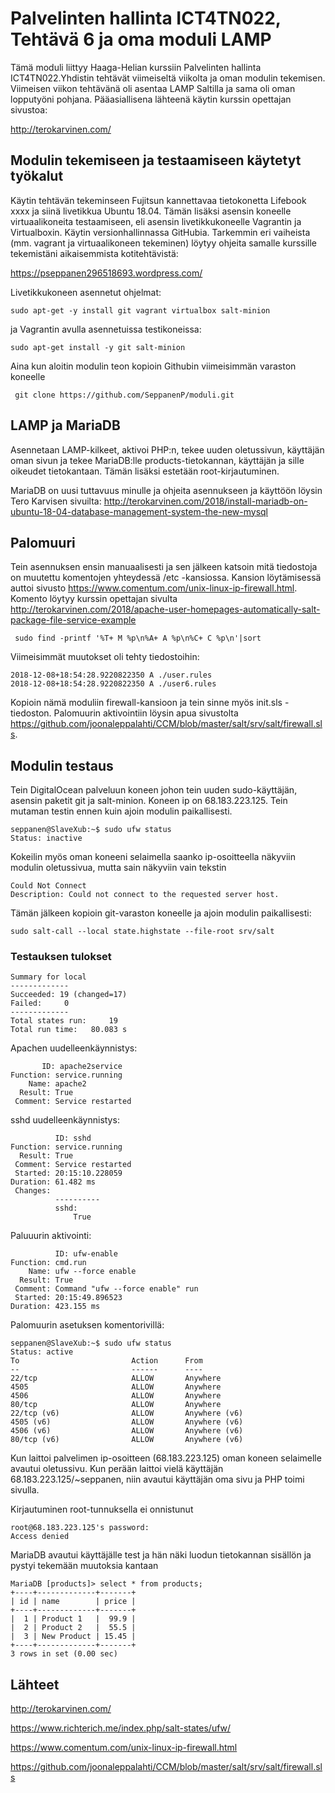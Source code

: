 # Palvelinten hallinta ICT4TN022, Tehtävä 6 ja oma moduli LAMP

Tämä moduli liittyy Haaga-Helian kurssiin Palvelinten hallinta ICT4TN022.Yhdistin tehtävät viimeiseltä viikolta ja oman modulin tekemisen. Viimeisen viikon tehtävänä oli asentaa LAMP Saltilla ja sama oli oman lopputyöni pohjana. Pääasiallisena lähteenä käytin kurssin opettajan sivustoa:

http://terokarvinen.com/


## Modulin tekemiseen ja testaamiseen käytetyt työkalut

Käytin tehtävän tekeminseen Fujitsun kannettavaa tietokonetta Lifebook xxxx ja siinä livetikkua Ubuntu 18.04. Tämän lisäksi asensin koneelle virtuaalikoneita testaamiseen, eli asensin livetikkukoneelle Vagrantin ja Virtualboxin. Käytin versionhallinnassa GitHubia. Tarkemmin eri vaiheista (mm. vagrant ja virtuaalikoneen tekeminen) löytyy ohjeita samalle kurssille tekemistäni aikaisemmista kotitehtävistä:

https://pseppanen296518693.wordpress.com/

Livetikkukoneen asennetut ohjelmat:

    sudo apt-get -y install git vagrant virtualbox salt-minion

ja Vagrantin avulla asennetuissa testikoneissa:

    sudo apt-get install -y git salt-minion
    
Aina kun aloitin modulin teon kopioin Githubin viimeisimmän varaston koneelle

     git clone https://github.com/SeppanenP/moduli.git
     
## LAMP ja MariaDB

Asennetaan LAMP-kilkeet, aktivoi PHP:n, tekee uuden oletussivun, käyttäjän oman sivun ja tekee MariaDB:lle products-tietokannan, käyttäjän ja sille oikeudet tietokantaan. Tämän lisäksi estetään root-kirjautuminen.

MariaDB on uusi tuttavuus minulle ja ohjeita asennukseen ja käyttöön löysin Tero Karvisen sivuilta:
http://terokarvinen.com/2018/install-mariadb-on-ubuntu-18-04-database-management-system-the-new-mysql
    
## Palomuuri

Tein asennuksen ensin manuaalisesti ja sen jälkeen katsoin mitä tiedostoja on muutettu komentojen yhteydessä /etc -kansiossa. Kansion löytämisessä auttoi sivusto https://www.comentum.com/unix-linux-ip-firewall.html. Komento löytyy kurssin opettajan sivulta http://terokarvinen.com/2018/apache-user-homepages-automatically-salt-package-file-service-example
 
     sudo find -printf '%T+ M %p\n%A+ A %p\n%C+ C %p\n'|sort
     
 Viimeisimmät muutokset oli tehty tiedostoihin:
 
    2018-12-08+18:54:28.9220822350 A ./user.rules
    2018-12-08+18:54:28.9220822350 A ./user6.rules
    
Kopioin nämä moduliin firewall-kansioon ja tein sinne myös init.sls -tiedoston. Palomuurin aktivointiin löysin apua sivustolta https://github.com/joonaleppalahti/CCM/blob/master/salt/srv/salt/firewall.sls.
    
## Modulin testaus

Tein DigitalOcean palveluun koneen johon tein uuden sudo-käyttäjän, asensin paketit git ja salt-minion. Koneen ip on 68.183.223.125. Tein mutaman testin ennen kuin ajoin modulin paikallisesti.

    seppanen@SlaveXub:~$ sudo ufw status
    Status: inactive
    
Kokeilin myös oman koneeni selaimella saanko ip-osoitteella näkyviin modulin oletussivua, mutta sain näkyviin vain tekstin

    Could Not Connect
    Description: Could not connect to the requested server host. 
    
Tämän jälkeen kopioin git-varaston koneelle ja ajoin modulin paikallisesti:

    sudo salt-call --local state.highstate --file-root srv/salt
    
### Testauksen tulokset

    Summary for local
    -------------
    Succeeded: 19 (changed=17)
    Failed:     0
    -------------
    Total states run:     19
    Total run time:   80.083 s
    
 Apachen uudelleenkäynnistys:
 
           ID: apache2service
    Function: service.running
        Name: apache2
      Result: True
     Comment: Service restarted
 
 sshd uudelleenkäynnistys:
 
              ID: sshd
    Function: service.running
      Result: True
     Comment: Service restarted
     Started: 20:15:10.228059
    Duration: 61.482 ms
     Changes:
              ----------
              sshd:
                  True

Paluuurin aktivointi:

              ID: ufw-enable
    Function: cmd.run
        Name: ufw --force enable
      Result: True
     Comment: Command "ufw --force enable" run
     Started: 20:15:49.896523
    Duration: 423.155 ms


Palomuurin asetuksen komentorivillä:

    seppanen@SlaveXub:~$ sudo ufw status
    Status: active
    To                         Action      From
    --                         ------      ----
    22/tcp                     ALLOW       Anywhere
    4505                       ALLOW       Anywhere
    4506                       ALLOW       Anywhere
    80/tcp                     ALLOW       Anywhere
    22/tcp (v6)                ALLOW       Anywhere (v6)
    4505 (v6)                  ALLOW       Anywhere (v6)
    4506 (v6)                  ALLOW       Anywhere (v6)
    80/tcp (v6)                ALLOW       Anywhere (v6)

Kun laittoi palvelimen ip-osoitteen (68.183.223.125) oman koneen selaimelle avautui oletussivu. Kun perään laittoi vielä käyttäjän 68.183.223.125/~seppanen, niin avautui käyttäjän oma sivu ja PHP toimi sivulla.

Kirjautuminen root-tunnuksella ei onnistunut

    root@68.183.223.125's password:
    Access denied
    
MariaDB avautui käyttäjälle test ja hän näki luodun tietokannan sisällön ja pystyi tekemään muutoksia kantaan

    MariaDB [products]> select * from products;
    +----+-------------+-------+
    | id | name        | price |
    +----+-------------+-------+
    |  1 | Product 1   |  99.9 |
    |  2 | Product 2   |  55.5 |
    |  3 | New Product | 15.45 |
    +----+-------------+-------+
    3 rows in set (0.00 sec)




## Lähteet

http://terokarvinen.com/

https://www.richterich.me/index.php/salt-states/ufw/ 

https://www.comentum.com/unix-linux-ip-firewall.html

https://github.com/joonaleppalahti/CCM/blob/master/salt/srv/salt/firewall.sls

